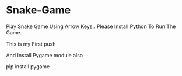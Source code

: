 # Snake-Game
Play Snake Game Using Arrow Keys..  Please Install Python To Run The Game.

This is my First push

And Install Pygame module also

pip install pygame
